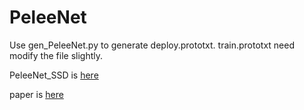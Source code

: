 # PeleeNet

Use gen_PeleeNet.py to generate deploy.prototxt. train.prototxt need modify the file slightly.

PeleeNet_SSD is [here](https://github.com/Robert-JunWang/Pelee)

paper is [here](https://arxiv.org/pdf/1804.06882.pdf)
